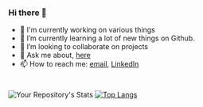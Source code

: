 ### Hi there 👋

<!--
**Abhijeetbyte/Abhijeetbyte** is a ✨ _special_ ✨ repository because its `README.md` (this file) appears on your GitHub profile.
-->

- 🔭 I'm currently working on various things
- 🌱 I’m currently learning a lot of new things on Github.
- 👯 I’m looking to collaborate on projects
- 💬 Ask me about, [here](https://github.com/Abhijeetbyte/Abhijeetbyte/discussions/1)
- 📫 How to reach me: <a href="mailto:Abhijeetkr.sci@gmail.com">email</a>, <a href="http://linkedin.com/in/abhijeet-kumar-559058211/">LinkedIn</a></br>

#
![Your Repository's Stats](https://github-readme-stats.vercel.app/api?username=Abhijeetbyte&show_icons=true&hide=stars&layout=compact) [![Top Langs](https://github-readme-stats.vercel.app/api/top-langs/?username=Abhijeetbyte&layout=compact)](https://github.com/Abhijeetbyte/github-readme-stats)


  
  
